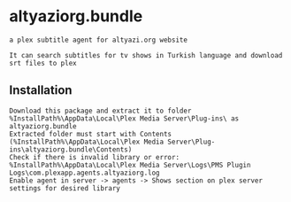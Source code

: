 # altyaziorg.bundle
	a plex subtitle agent for altyazi.org website

	It can search subtitles for tv shows in Turkish language and download srt files to plex

## Installation
	Download this package and extract it to folder %InstallPath%\AppData\Local\Plex Media Server\Plug-ins\ as altyaziorg.bundle
	Extracted folder must start with Contents (%InstallPath%\AppData\Local\Plex Media Server\Plug-ins\altyaziorg.bundle\Contents)
	Check if there is invalid library or error: %InstallPath%\AppData\Local\Plex Media Server\Logs\PMS Plugin Logs\com.plexapp.agents.altyaziorg.log
	Enable agent in server -> agents -> Shows section on plex server settings for desired library